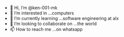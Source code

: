 - 👋 Hi, I’m @ken-001-mk
- 👀 I’m interested in ...computers
- 🌱 I’m currently learning ...software engineering at alx
- 💞️ I’m looking to collaborate on ...the world 
- 📫 How to reach me ...on whatsapp

<!---
ken-001-mk/ken-001-mk is a ✨ special ✨ repository because its `README.md` (this file) appears on your GitHub profile.
You can click the Preview link to take a look at your changes.
--->
